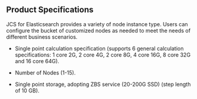 ## Product Specifications
JCS for Elasticsearch provides a variety of node instance type. Users can configure the bucket of customized nodes as needed to meet the needs of different business scenarios.

* Single point calculation specification (supports 6 general calculation specifications: 1 core 2G, 2 core 4G, 2 core 8G, 4 core 16G, 8 core 32G and 16 core 64G).

* Number of Nodes (1-15).

* Single point storage, adopting ZBS service (20-200G SSD) (step length of 10 GB).
